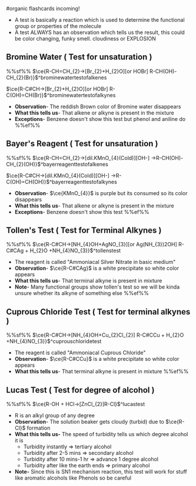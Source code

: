 #organic flashcards incoming!

- A test is basically a reaction which is used to determine the functional group or properties of the molecule
- A test ALWAYS has an observation which tells us the result, this could be color changing, funky smell. cloudiness or EXPLOSION 

## Bromine Water ( Test for unsaturation )
%%sf%%
$\ce{R-CH=CH_{2}->[Br_{2}+H_{2}O][or HOBr] R-CH(OH)-CH_{2}(Br)}$^brominewatertestofalkenes

$\ce{R-C#CH->[Br_{2}+H_{2}O][or HOBr] R-C(OH)=CH(Br)}$^brominewatertestofalkynes

- **Observation**- The reddish Brown color of Bromine water disappears
- **What this tells us**- That alkene or alkyne is present in the mixture
- **Exceptions**- Benzene doesn't show this test but phenol and aniline do
%%ef%%

## Bayer's Reagent ( Test for unsaturation )
%%sf%%
$\ce{R-CH=CH_{2}->[dil.KMnO_{4}(Cold)][OH-] ->R-CH(OH)-CH_{2}(OH)}$^bayerreagenttestofalkenes

$\ce{R-C#CH->[dil.KMnO_{4}(Cold)][OH-] ->R-C(OH)=CH(OH)}$^bayerreagenttestofalkynes

- **Observation**- $\ce{KMnO_{4}}$ is purple but its consumed so its color disappears
- **What this tells us**- That alkene or alkyne is present in the mixture
- **Exceptions**- Benzene doesn't show this test
%%ef%%

## Tollen's Test ( Test for Terminal Alkynes )
%%sf%%
$\ce{R-C#CH->[NH_{4}OH+AgNO_{3}][or Ag(NH_{3})2OH] R-C#CAg + H_{2}O +NH_{4}NO_{3}}$^tollenstest

- The reagent is called "Ammoniacal Silver Nitrate in basic medium"
- **Observation**- $\ce{R-C#CAg}$ is a white precipitate so white color appears
- **What this tells us**- That terminal alkyne is present in mixture
- **Note**- Many functional groups show tollen's test so we will be kinda unsure whether its alkyne of something else
%%ef%%

## Cuprous Chloride Test ( Test for terminal alkynes )
%%sf%%
$\ce{R-C#CH->[NH_{4}OH+Cu_{2}Cl_{2}] R-C#CCu + H_{2}O +NH_{4}NO_{3}}$^cuprouschloridetest

- The reagent is called "Ammoniacal Cuprous Chloride"
- **Observation**- $\ce{R-C#CCu}$ is a white precipitate so white color appears
- **What this tells us**- That terminal alkyne is present in mixture
%%ef%%

## Lucas Test ( Test for degree of alcohol )
%%sf%%
$\ce{R-OH + HCl->[ZnCl_{2}]R-Cl}$^lucastest

- R is an alkyl group of any degree
- **Observation**- The solution beaker gets cloudy (turbid) due to $\ce{R-Cl}$ formation
- **What this tells us-** The speed of turbidity tells us which degree alcohol it is
	- Turbidity instantly => tertiary alcohol
	- Turbidity after 2-5 mins => secondary alcohol
	- Turbidity after 10 mins-1 hr => advance 1 degree alcohol
	- Turbidity after like the earth ends => primary alcohol
- **Note-** Since this is SN1 mechanism reaction, this test will work for stuff like aromatic alcohols like Phenols so be careful